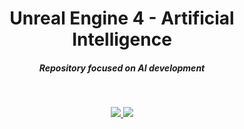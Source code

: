 <h1 align="center"> Unreal Engine 4 - Artificial Intelligence </h1>

<h5 align="center">
  Repository focused on AI development
</h5>

<br/>
<p align="center">
 <a href="https://skillicons.dev">
   <img src="https://skillicons.dev/icons?i=unreal"/>
   <img src="https://skillicons.dev/icons?i=cpp"/>
  </a>
</p>
